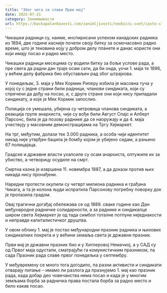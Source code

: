 ```yaml
---
title: "Због чега се слави Први мај"
date: 2025-07-21
category: Занимљивости
url: https://backapalankavesti.com/zanimljivosti/neobicni-svet/zasto-slavimo-rada-prvi-maj/
---
```


Чикашки радници су, наиме, инспирисани успехом канадских радника из 1894, две године касније почели своју битку за осмочасовно радно време, што је тековина коју у добром делу планете и данас користе они који имају посао и радно место.

Чикашки радници месецима су водили битку за боље услове рада, а пре свега да радни дан траје осам сати, да би онда, уочи 1. маја те 1896, у већем делу фабрика био обустављен рад због штрајкова.

У понедељак, 3. маја у Мек Кормик Риперу избила је масовна туча у којој су с једне страни били радници, чланови синдиката, који су спречени да дођу на посао, и, с друге стране они који нису припадали синдикату, а које је Мек Кормик запослио.

Полиција се умешала, убијена су четровица чланова синдиката, а реакција групе анархиста, чије су вође били Август Спајс и Алберт Парсонс, била је да позову раднике да се наоружају и да 4. маја учествују у масовним демонстрацијама на Тргу Хејмаркет.

На трг, међутим, долази тек 3.000 радника, а особа чији идентитет никад није утврђен бацила је бомбу којом је убијено седам, а рањено 67 полицајаца.

Градске и државне власти ухапсиле су осам анархиста, оптужиле их за убиство, а четворицу осудиле на смрт.

Смртна казна је извршена 11. новембра 1887, а да докази против њих никада нису пронађени.

Наредни протести окупили су четврт милиона радника и грађана Чикага, а та је колона људи испратила Парсонову погребну поворку док је пролазила градом.

Овај трагични догађај обележава се од 1889. сваке године као Дан међународне радничке солидарности, а за раднике и синдикалце широм света Хејмаркет је од тада симбол тоталне потпуне неједнакости и неправде капиталистичког друштва.

У овом облику 1. мај је постао међународни празник радника и њихових синдикалних покрета и у већини земаља света је државни празник.

Први мај је државни празник био и у Хитлеровој Немачкој, а у САД су од Првог маја одустали, сматрајући га комунистичким празником, па сада Празник рада славе првог понедељка у септембру.

У међувремену се много тога догодило, па разни активисти и синдикати отварају питање – имамо ли разлога да празнујемо 1. мај као празник рада, када добар део човечанства нема посао и када је у многим земљама борба за радничка права постала борба за радно место и било какав посао.
